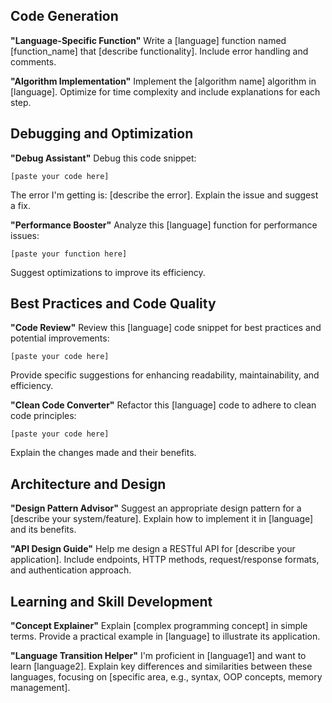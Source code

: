 ## Code Generation

**"Language-Specific Function"**
Write a [language] function named [function_name] that [describe functionality]. Include error handling and comments.

**"Algorithm Implementation"**
Implement the [algorithm name] algorithm in [language]. Optimize for time complexity and include explanations for each step.

## Debugging and Optimization

**"Debug Assistant"**
Debug this code snippet:
```[language]
[paste your code here]
```
The error I'm getting is: [describe the error]. Explain the issue and suggest a fix.

**"Performance Booster"**
Analyze this [language] function for performance issues:
```[language]
[paste your function here]
```
Suggest optimizations to improve its efficiency.

## Best Practices and Code Quality

**"Code Review"**
Review this [language] code snippet for best practices and potential improvements:
```[language]
[paste your code here]
```
Provide specific suggestions for enhancing readability, maintainability, and efficiency.

**"Clean Code Converter"**
Refactor this [language] code to adhere to clean code principles:
```[language]
[paste your code here]
```
Explain the changes made and their benefits.

## Architecture and Design

**"Design Pattern Advisor"**
Suggest an appropriate design pattern for a [describe your system/feature]. Explain how to implement it in [language] and its benefits.

**"API Design Guide"**
Help me design a RESTful API for [describe your application]. Include endpoints, HTTP methods, request/response formats, and authentication approach.

## Learning and Skill Development

**"Concept Explainer"**
Explain [complex programming concept] in simple terms. Provide a practical example in [language] to illustrate its application.

**"Language Transition Helper"**
I'm proficient in [language1] and want to learn [language2]. Explain key differences and similarities between these languages, focusing on [specific area, e.g., syntax, OOP concepts, memory management].
